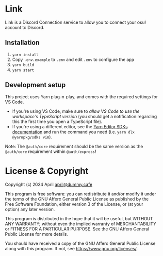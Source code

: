 # Link

Link is a Discord Connection service to allow you to connect your osu! account to Discord.

## Installation

1. `yarn install`
2. Copy `.env.example` to `.env` and edit `.env` to configure the app
3. `yarn build`
4. `yarn start`

## Development setup

This project uses Yarn plug-n-play, and comes with the required settings for VS Code. 

- If you're using VS Code, make sure to *allow VS Code to use the workspace's TypeScript version* (you should get a notification regarding this the first time you open a TypeScript file).
- If you're using a different editor, see the [Yarn Editor SDKs documentation](https://yarnpkg.com/getting-started/editor-sdks) and run the command you need (i.e. `yarn dlx @yarnpkg/sdks vim`).

Note: The `@auth/core` requirement should be the same version as the `@auth/core` requirement within `@auth/express`!

# License & Copyright

Copyright (c) 2024 April <april@dummy.cafe> 

This program is free software: you can redistribute it and/or modify it under the terms of the GNU Affero General Public License as published by the Free Software Foundation, either version 3 of the License, or (at your option) any later version.

This program is distributed in the hope that it will be useful, but WITHOUT ANY WARRANTY; without even the implied warranty of MERCHANTABILITY or FITNESS FOR A PARTICULAR PURPOSE. See the GNU Affero General Public License for more details.

You should have received a copy of the GNU Affero General Public License along with this program. If not, see https://www.gnu.org/licenses/.